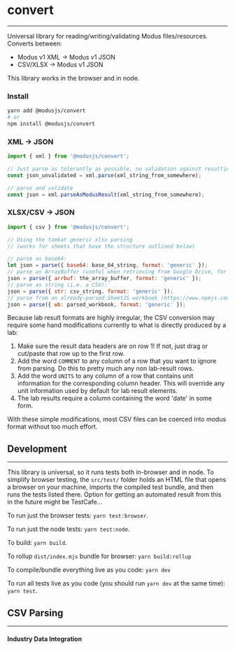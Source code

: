# convert

---

Universal library for reading/writing/validating Modus files/resources. Converts between:

- Modus v1 XML -> Modus v1 JSON
- CSV/XLSX -> Modus v1 JSON

This library works in the browser and in node.

### Install

```bash
yarn add @modusjs/convert
# or
npm install @modusjs/convert
```

### XML -> JSON

```javascript
import { xml } from '@modusjs/convert';

// Just parse as tolerantly as possible, no validation against resulting json schema:
const json_unvalidated = xml.parse(xml_string_from_somewhere);

// parse and validate
const json = xml.parseAsModusResult(xml_string_from_somewhere);
```

### XLSX/CSV -> JSON

```javascript
import { csv } from '@modusjs/convert';

// Using the tomkat generic xlsx parsing
// (works for sheets that have the structure outlined below)

// parse as base64:
let json = parse({ base64: base_64_string, format: 'generic' });
// parse as ArrayBuffer (useful when retrieving from Google Drive, for example):
json = parse({ arrbuf: the_array_buffer, format: 'generic' });
// parse as string (i.e. a CSV):
json = parse({ str: csv_string, format: 'generic' });
// parse from an already-parsed SheetJS workbook (https://www.npmjs.com/package/xlsx)
json = parse({ wb: parsed_workbook, format: 'generic' });
```

Because lab result formats are highly irregular, the CSV conversion may require some hand modifications currently to what is directly produced by a lab:

1. Make sure the result data headers are on row 1! If not, just drag or cut/paste that row up to the first row.
2. Add the word `COMMENT` to any column of a row that you want to ignore from parsing. Do this to pretty much any non lab-result rows.
3. Add the word `UNITS` to any column of a row that contains unit information for the corresponding column header. This will override any unit information used by default for lab result elements.
4. The lab results require a column containing the word 'date' in some form.

With these simple modifications, most CSV files can be coerced into modus format without too much effort.

## Development

---

This library is universal, so it runs tests both in-browser and in node. To simplify
browser testing, the `src/test/` folder holds an HTML file that opens a browser on your machine,
imports the compiled test bundle, and then runs the tests listed there. Option for getting
an automated result from this in the future might be TestCafe...

To run just the browser tests: `yarn test:browser`.

To run just the node tests: `yarn test:node`.

To build: `yarn build`.

To rollup `dist/index.mjs` bundle for browser: `yarn build:rollup`

To compile/bundle everything live as you code: `yarn dev`

To run all tests live as you code (you should run `yarn dev` at the same time): `yarn test`.



## CSV Parsing

---

#### Industry Data Integration